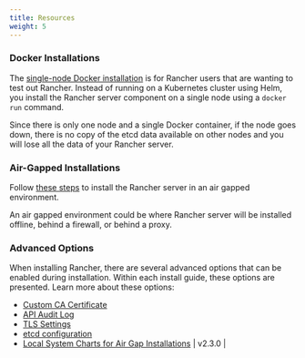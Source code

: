 ```yaml
---
title: Resources
weight: 5
---
```


### Docker Installations

The [single-node Docker installation](rancher-on-a-single-node-with-docker.md) is for Rancher users that are wanting to test out Rancher. Instead of running on a Kubernetes cluster using Helm, you install the Rancher server component on a single node using a `docker run` command.

Since there is only one node and a single Docker container, if the node goes down, there is no copy of the etcd data available on other nodes and you will lose all the data of your Rancher server.

### Air-Gapped Installations

Follow [these steps](air-gapped-helm-cli-install.md) to install the Rancher server in an air gapped environment.

An air gapped environment could be where Rancher server will be installed offline, behind a firewall, or behind a proxy.

### Advanced Options

When installing Rancher, there are several advanced options that can be enabled during installation. Within each install guide, these options are presented. Learn more about these options:

- [Custom CA Certificate](../getting-started/installation-and-upgrade/resources/custom-ca-root-certificates.md)
- [API Audit Log](../getting-started/installation-and-upgrade/advanced-options/advanced-use-cases/enable-api-audit-log.md)
- [TLS Settings](../reference-guides/installation-references/tls-settings.md)
- [etcd configuration](../getting-started/installation-and-upgrade/advanced-options/advanced-use-cases/tune-etcd-for-large-installs.md)
- [Local System Charts for Air Gap Installations](../getting-started/installation-and-upgrade/resources/local-system-charts.md) | v2.3.0          |
